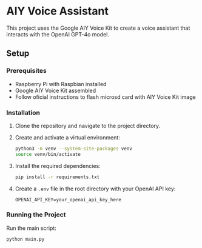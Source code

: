 # AIY Voice Assistant

This project uses the Google AIY Voice Kit to create a voice assistant that interacts with the OpenAI GPT-4o model.

## Setup

### Prerequisites

- Raspberry Pi with Raspbian installed
- Google AIY Voice Kit assembled
- Follow oficial instructions to flash microsd card with AIY Voice Kit image

### Installation

1. Clone the repository and navigate to the project directory.

2. Create and activate a virtual environment:

    ```bash
    python3 -m venv --system-site-packages venv
    source venv/bin/activate
    ```

3. Install the required dependencies:

    ```bash
    pip install -r requirements.txt
    ```

4. Create a `.env` file in the root directory with your OpenAI API key:

    ```plaintext
    OPENAI_API_KEY=your_openai_api_key_here
    ```

### Running the Project

Run the main script:

```bash
python main.py
